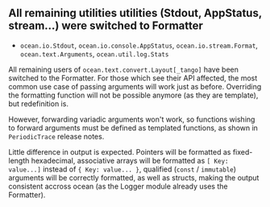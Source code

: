 ## All remaining utilities utilities (Stdout, AppStatus, stream...) were switched to Formatter

* `ocean.io.Stdout`, `ocean.io.console.AppStatus`, `ocean.io.stream.Format`,
  `ocean.text.Arguments`, `ocean.util.log.Stats`

All remaining users of `ocean.text.convert.Layout[_tango]` have been switched to the Formatter.
For those which see their API affected, the most common use case of passing arguments will work just as before.
Overriding the formatting function will not be possible anymore (as they are template), but redefinition is.

However, forwarding variadic arguments won't work, so functions wishing to forward arguments must be defined as templated functions, as shown in `PeriodicTrace` release notes.

Little difference in output is expected. Pointers will be formatted as fixed-length hexadecimal,
associative arrays will be formatted as `[ Key: value...]` instead of `{ Key: value... }`,
qualified (`const` / `immutable`) arguments will be correctly formatted, as well as structs,
making the output consistent accross ocean (as the Logger module already uses the Formatter).

